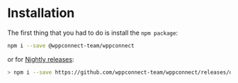 # Installation

The first thing that you had to do is install the `npm package`:

```bash
npm i --save @wppconnect-team/wppconnect
```

or for [Nightly releases](https://github.com/wppconnect-team/wppconnect/releases/tag/nightly):

```bash
> npm i --save https://github.com/wppconnect-team/wppconnect/releases/download/nightly/wppconnect-nightly.tgz
```
